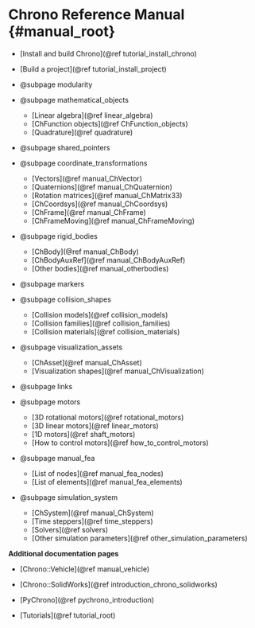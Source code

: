 Chrono Reference Manual {#manual_root}
==========================


* [Install and build Chrono](@ref tutorial_install_chrono)

* [Build a project](@ref tutorial_install_project)

* @subpage modularity

* @subpage mathematical_objects
	* [Linear algebra](@ref linear_algebra)
	* [ChFunction objects](@ref ChFunction_objects)
	* [Quadrature](@ref quadrature)
	
* @subpage shared_pointers
	
* @subpage coordinate_transformations
	* [Vectors](@ref manual_ChVector)
	* [Quaternions](@ref manual_ChQuaternion)
	* [Rotation matrices](@ref manual_ChMatrix33)
	* [ChCoordsys](@ref manual_ChCoordsys)
	* [ChFrame](@ref manual_ChFrame)
	* [ChFrameMoving](@ref manual_ChFrameMoving)
	
* @subpage rigid_bodies
	* [ChBody](@ref manual_ChBody)
	* [ChBodyAuxRef](@ref manual_ChBodyAuxRef)
	* [Other bodies](@ref manual_otherbodies)
	
* @subpage markers
	
* @subpage collision_shapes
	* [Collision models](@ref collision_models)
	* [Collision families](@ref collision_families)
	* [Collision materials](@ref collision_materials)
	
* @subpage visualization_assets
	* [ChAsset](@ref manual_ChAsset)
	* [Visualization shapes](@ref manual_ChVisualization)
	
* @subpage links

* @subpage motors
	* [3D rotational motors](@ref rotational_motors)
	* [3D linear motors](@ref linear_motors)
	* [1D motors](@ref shaft_motors)
	* [How to control motors](@ref how_to_control_motors)

* @subpage manual_fea
	* [List of nodes](@ref manual_fea_nodes)
	* [List of elements](@ref manual_fea_elements)

* @subpage simulation_system
	* [ChSystem](@ref manual_ChSystem)
	* [Time steppers](@ref time_steppers)
	* [Solvers](@ref solvers)
	* [Other simulation parameters](@ref other_simulation_parameters)

**Additional documentation pages**

* [Chrono::Vehicle](@ref manual_vehicle)

* [Chrono::SolidWorks](@ref introduction_chrono_solidworks)
	
* [PyChrono](@ref pychrono_introduction)

* [Tutorials](@ref tutorial_root)


